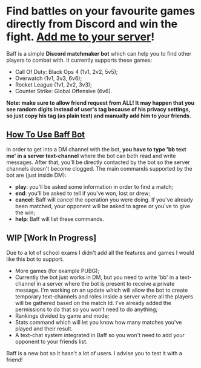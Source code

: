 # Find battles on your favourite games directly from Discord and win the fight. [Add me to your server](https://discordapp.com/oauth2/authorize?client_id=514097295420030977&scope=bot&permissions=268524625)!

Baff is a simple **Discord matchmaker bot** which can help you to find other players to combat with.
It currently supports these games:
* Call Of Duty: Black Ops 4 (1v1, 2v2, 5v5);
* Overwatch (1v1, 3v3, 6v6);
* Rocket League (1v1, 2v2, 3v3);
* Counter Strike: Global Offensive (6v6).

**Note: make sure to allow friend request from ALL! It may happen that you see random digits instead of user's tag because of his privacy settings, so just copy his tag (as plain text) and manually add him to your friends.**

## [How To Use Baff Bot](https://i.imgur.com/bea5Ptd.gifv)
In order to get into a DM channel with the bot, **you have to type 'bb text me' in a server text-channel** where the bot can both read and write messages. After that, you'll be directly contacted by the bot so the server channels doesn't become clogged.
The main commands supported by the bot are (just inside DM):
* **play**: you'll be asked some information in order to find a match;
* **end**: you'll be asked to tell if you've won, lost or drew;
* **cancel**: Baff will cancel the operation you were doing. If you've already been matched, your opponent will be asked to agree or you've to give the win;
* **help**: Baff will list these commands.

## WIP [Work In Progress]
Due to a lot of school exams I didn't add all the features and games I would like this bot to support.
* More games (for example PUBG);
* Currently the bot just works in DM, but you need to write 'bb' in a text-channel in a server where the bot is present to receive a private message. I'm working on an update which will allow the bot to create temporary text-channels and roles inside a server where all the players will be gathered based on the match Id. I've already added the permissions to do that so you won't need to do anything;
* Rankings divided by game and mode;
* Stats command which will let you know how many matches you've played and their result.
* A text-chat system integrated in Baff so you won't need to add your opponent to your friends list.

Baff is a new bot so it hasn't a lot of users. I advise you to test it with a friend!
